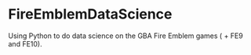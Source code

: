 # FireEmblemDataScience
Using Python to do data science on the GBA Fire Emblem games ( + FE9 and FE10). 
